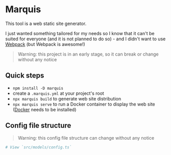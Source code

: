 # Marquis

This tool is a web static site generator.

I just wanted something tailored for my needs so I know that it can't be suited for everyone (and it is not planned to do so) - and I didn't want to use [Webpack](https://webpack.js.org) (but Webpack is awesome!)

> Warning: this project is in an early stage, so it can break or change without any notice

## Quick steps

- `npm install -D marquis`
- create a `.marquis.yml` at your project's root
- `npx marquis build` to generate web site distribution
- `npx marquis serve` to run a Docker container to display the web site ([Docker](https://www.docker.com/products/docker-desktop) needs to be installed)

## Config file structure

> Warning: this config file structure can change without any notice

```yml
# View `src/models/config.ts`
```
